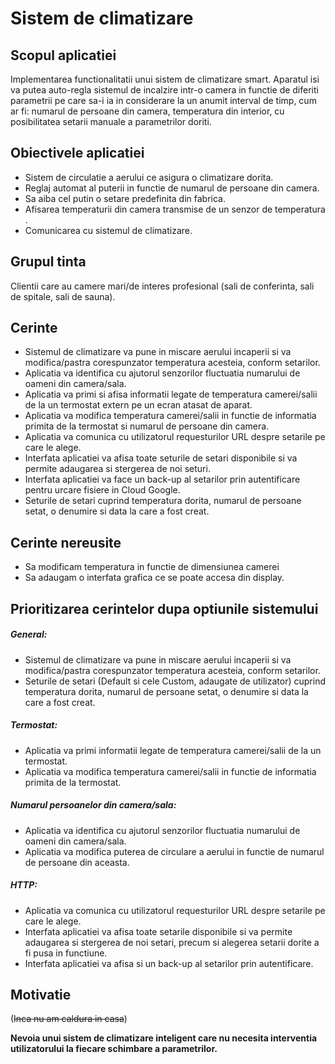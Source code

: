 # Sistem de climatizare 


## Scopul aplicatiei

Implementarea functionalitatii unui sistem de climatizare smart. Aparatul isi va putea auto-regla sistemul de incalzire intr-o camera in functie de diferiti parametrii pe care sa-i ia in considerare la un anumit interval de timp, cum ar fi: numarul de persoane din camera, temperatura din interior, cu posibilitatea setarii manuale a parametrilor doriti.


## Obiectivele aplicatiei

- Sistem de circulatie a aerului ce asigura o climatizare dorita.
- Reglaj automat al puterii in functie de numarul de persoane din camera.
- Sa aiba cel putin o setare predefinita din fabrica.
- Afisarea temperaturii din camera transmise de un senzor de temperatura .
- Comunicarea cu sistemul de climatizare.


## Grupul tinta

Clientii care au camere mari/de interes profesional (sali de conferinta, sali de spitale, sali de sauna).

## Cerinte

- Sistemul de climatizare va pune in miscare aerului incaperii si va modifica/pastra corespunzator temperatura acesteia, conform setarilor.
- Aplicatia va identifica cu ajutorul senzorilor fluctuatia numarului de oameni din camera/sala.
- Aplicatia va primi si afisa informatii legate de temperatura camerei/salii de la un termostat extern pe un ecran atasat de aparat.
- Aplicatia va modifica temperatura camerei/salii in functie de informatia primita de la termostat si numarul de persoane din camera.
- Aplicatia va comunica cu utilizatorul requesturilor URL despre setarile pe care le alege.
- Interfata aplicatiei va afisa toate seturile de setari disponibile si va permite adaugarea si stergerea de noi seturi.
- Interfata aplicatiei va face un back-up al setarilor prin autentificare pentru urcare fisiere in Cloud Google.
- Seturile de setari cuprind temperatura dorita, numarul de persoane setat, o denumire si data la care a fost creat.

## Cerinte nereusite
- Sa modificam temperatura in functie de dimensiunea camerei
- Sa adaugam o interfata grafica ce se poate accesa din display.

## Prioritizarea cerintelor dupa optiunile sistemului

##### General:
- Sistemul de climatizare va pune in miscare aerului incaperii si va modifica/pastra corespunzator temperatura acesteia, conform setarilor.
- Seturile de setari (Default si cele Custom, adaugate de utilizator) cuprind temperatura dorita, numarul de persoane setat, o denumire si data la care a fost creat.

##### Termostat:
- Aplicatia va primi informatii legate de temperatura camerei/salii de la un termostat.
- Aplicatia va modifica temperatura camerei/salii in functie de informatia primita de la termostat.

##### Numarul persoanelor din camera/sala:
- Aplicatia va identifica cu ajutorul senzorilor fluctuatia numarului de oameni din camera/sala.
- Aplicatia va modifica puterea de circulare a aerului in functie de numarul de persoane din aceasta.

##### HTTP:
- Aplicatia va comunica cu utilizatorul requesturilor URL despre setarile pe care le alege.
- Interfata aplicatiei va afisa toate setarile disponibile si va permite adaugarea si stergerea de noi setari, precum si alegerea setarii dorite a fi pusa in functiune.
- Interfata aplicatiei va afisa si un back-up al setarilor prin autentificare.


## Motivatie
 (~~Inca nu am caldura in casa~~)
 
**Nevoia unui sistem de climatizare inteligent care nu necesita interventia utilizatorului la fiecare schimbare a parametrilor.**
